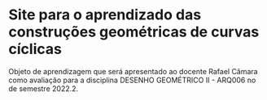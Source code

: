 # Site para o aprendizado das construções geométricas de curvas cíclicas

Objeto de aprendizagem que será apresentado ao docente Rafael Câmara como avaliação para a disciplina DESENHO GEOMÉTRICO II - ARQ006 no de semestre 2022.2.
